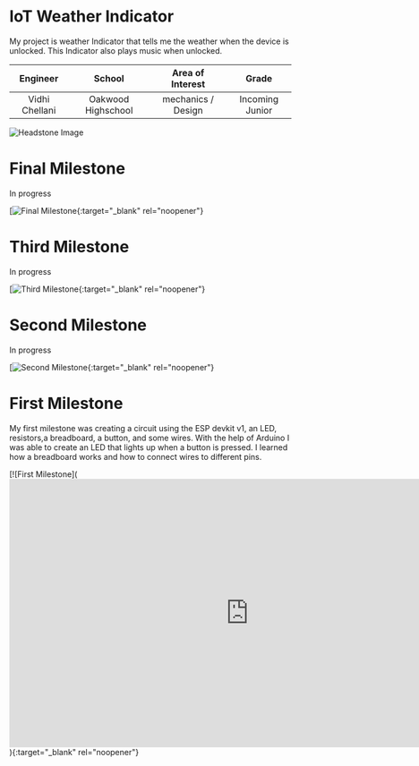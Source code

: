 ﻿# IoT Weather Indicator
 My project is weather Indicator that tells me the weather when the device is unlocked. This Indicator also plays music when unlocked.

| **Engineer** | **School** | **Area of Interest** | **Grade** |
|:--:|:--:|:--:|:--:|
| Vidhi Chellani | Oakwood Highschool | mechanics / Design | Incoming Junior 

![Headstone Image](https://cdn5.vectorstock.com/i/1000x1000/73/54/blank-photo-icon-vector-29557354.jpg)
  
# Final Milestone

In progress

[![Final Milestone](https://cdn5.vectorstock.com/i/1000x1000/73/54/blank-photo-icon-vector-29557354.jpg){:target="_blank" rel="noopener"}

# Third Milestone

In progress

[![Third Milestone](https://cdn5.vectorstock.com/i/1000x1000/73/54/blank-photo-icon-vector-29557354.jpg){:target="_blank" rel="noopener"}

# Second Milestone

In progress

[![Second Milestone](https://cdn5.vectorstock.com/i/1000x1000/73/54/blank-photo-icon-vector-29557354.jpg){:target="_blank" rel="noopener"}

# First Milestone
  
My first milestone was creating a circuit using the ESP devkit v1, an LED, resistors,a breadboard, a button, and some wires. With the help of Arduino I was able to create an LED that lights up when a button is pressed. I learned how a breadboard works and how to connect wires to different pins.

[![First Milestone](<iframe width="853" height="480" src="https://www.youtube.com/embed/cwuy_r24nb8" title="YouTube video player" frameborder="0" allow="accelerometer; autoplay; clipboard-write; encrypted-media; gyroscope; picture-in-picture" allowfullscreen></iframe>){:target="_blank" rel="noopener"}
